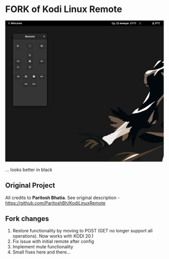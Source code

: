 # FORK of Kodi Linux Remote

![Remote Screen](https://github.com/mrjbee/kodi-linux-remote-gtk/blob/master/screenshots/black-gtk.png)

... looks better in black


## Original Project
All credits to <b>Paritosh Bhatia</b>. See original description -  https://github.com/ParitoshBh/KodiLinuxRemote


## Fork changes
1. Restore functionality by moving to POST (GET no longer support all operations). Now works with KODI 20.1
2. Fix issue with initial remote after config
3. Implement mute functionality
4. Small fixes here and there...
